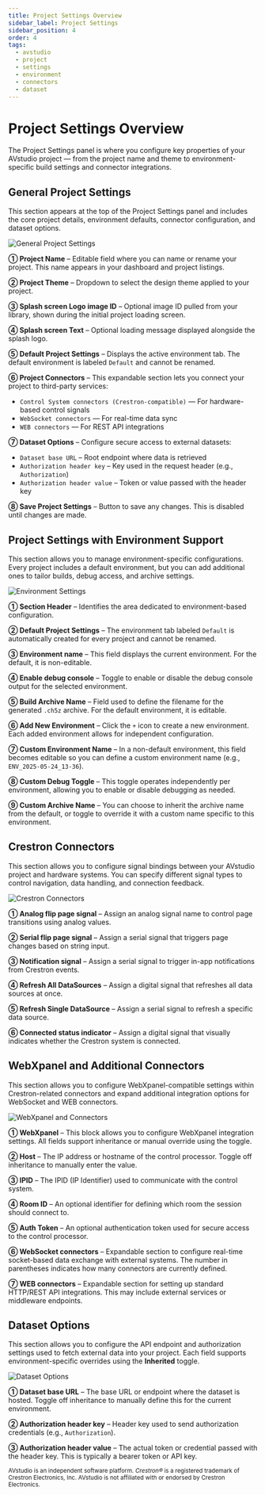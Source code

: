 ```yaml
---
title: Project Settings Overview
sidebar_label: Project Settings
sidebar_position: 4
order: 4
tags:
  - avstudio
  - project
  - settings
  - environment
  - connectors
  - dataset
---
```


# Project Settings Overview

The Project Settings panel is where you configure key properties of your AVstudio project — from the project name and theme to environment-specific build settings and connector integrations.

## General Project Settings

This section appears at the top of the Project Settings panel and includes the core project details, environment defaults, connector configuration, and dataset options.

![General Project Settings](./img/3-4-project-settings-main.png)

**① Project Name** – Editable field where you can name or rename your project. This name appears in your dashboard and project listings.

**② Project Theme** – Dropdown to select the design theme applied to your project.

**③ Splash screen Logo image ID** – Optional image ID pulled from your library, shown during the initial project loading screen.

**④ Splash screen Text** – Optional loading message displayed alongside the splash logo.

**⑤ Default Project Settings** – Displays the active environment tab. The default environment is labeled `Default` and cannot be renamed.

**⑥ Project Connectors** – This expandable section lets you connect your project to third-party services:
  - `Control System connectors (Crestron-compatible)` — For hardware-based control signals  
  - `WebSocket connectors` — For real-time data sync  
  - `WEB connectors` — For REST API integrations

**⑦ Dataset Options** – Configure secure access to external datasets:
  - `Dataset base URL` – Root endpoint where data is retrieved  
  - `Authorization header key` – Key used in the request header (e.g., `Authorization`)  
  - `Authorization header value` – Token or value passed with the header key

**⑧ Save Project Settings** – Button to save any changes. This is disabled until changes are made.

## Project Settings with Environment Support

This section allows you to manage environment-specific configurations. Every project includes a default environment, but you can add additional ones to tailor builds, debug access, and archive settings.

![Environment Settings](./img/3-4-environment-default-vs-custom.png)

**① Section Header** – Identifies the area dedicated to environment-based configuration.

**② Default Project Settings** – The environment tab labeled `Default` is automatically created for every project and cannot be renamed.

**③ Environment name** – This field displays the current environment. For the default, it is non-editable.

**④ Enable debug console** – Toggle to enable or disable the debug console output for the selected environment.

**⑤ Build Archive Name** – Field used to define the filename for the generated `.ch5z` archive. For the default environment, it is editable.

**⑥ Add New Environment** – Click the `+` icon to create a new environment. Each added environment allows for independent configuration.

**⑦ Custom Environment Name** – In a non-default environment, this field becomes editable so you can define a custom environment name (e.g., `ENV_2025-05-24_13-36`).

**⑧ Custom Debug Toggle** – This toggle operates independently per environment, allowing you to enable or disable debugging as needed.

**⑨ Custom Archive Name** – You can choose to inherit the archive name from the default, or toggle to override it with a custom name specific to this environment.

## Crestron Connectors

This section allows you to configure signal bindings between your AVstudio project and hardware systems. You can specify different signal types to control navigation, data handling, and connection feedback.

![Crestron Connectors](./img/3-4-crestron-connectors.png)

**① Analog flip page signal** – Assign an analog signal name to control page transitions using analog values.

**② Serial flip page signal** – Assign a serial signal that triggers page changes based on string input.

**③ Notification signal** – Assign a serial signal to trigger in-app notifications from Crestron events.

**④ Refresh All DataSources** – Assign a digital signal that refreshes all data sources at once.

**⑤ Refresh Single DataSource** – Assign a serial signal to refresh a specific data source.

**⑥ Connected status indicator** – Assign a digital signal that visually indicates whether the Crestron system is connected.

## WebXpanel and Additional Connectors

This section allows you to configure WebXpanel-compatible settings within Crestron-related connectors and expand additional integration options for WebSocket and WEB connectors.

![WebXpanel and Connectors](./img/3-4-webxpanel.png)

**① WebXpanel** – This block allows you to configure WebXpanel integration settings. All fields support inheritance or manual override using the toggle.

**② Host** – The IP address or hostname of the control processor. Toggle off inheritance to manually enter the value.

**③ IPID** – The IPID (IP Identifier) used to communicate with the control system.

**④ Room ID** – An optional identifier for defining which room the session should connect to.

**⑤ Auth Token** – An optional authentication token used for secure access to the control processor.

**⑥ WebSocket connectors** – Expandable section to configure real-time socket-based data exchange with external systems. The number in parentheses indicates how many connectors are currently defined.

**⑦ WEB connectors** – Expandable section for setting up standard HTTP/REST API integrations. This may include external services or middleware endpoints.

## Dataset Options

This section allows you to configure the API endpoint and authorization settings used to fetch external data into your project. Each field supports environment-specific overrides using the **Inherited** toggle.

![Dataset Options](./img/3-4-dataset-options.png)

**① Dataset base URL** – The base URL or endpoint where the dataset is hosted. Toggle off inheritance to manually define this for the current environment.

**② Authorization header key** – Header key used to send authorization credentials (e.g., `Authorization`).

**③ Authorization header value** – The actual token or credential passed with the header key. This is typically a bearer token or API key.


<sub>AVstudio is an independent software platform. <em>Crestron®</em> is a registered trademark of Crestron Electronics, Inc. AVstudio is not affiliated with or endorsed by Crestron Electronics.</sub>
